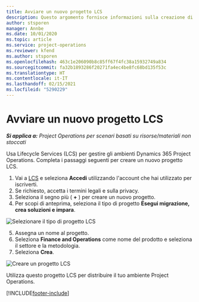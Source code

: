 ```yaml
---
title: Avviare un nuovo progetto LCS
description: Questo argomento fornisce informazioni sulla creazione di un nuovo progetto LCS per l'ambiente Project Operations.
author: stsporen
manager: Annbe
ms.date: 10/01/2020
ms.topic: article
ms.service: project-operations
ms.reviewer: kfend
ms.author: stsporen
ms.openlocfilehash: 463c1e206090b8c85ff67f4fc38a15932749a834
ms.sourcegitcommit: fa32b1893286f20271fa4ec4be8fc68bd135f53c
ms.translationtype: HT
ms.contentlocale: it-IT
ms.lasthandoff: 02/15/2021
ms.locfileid: "5290229"
---
```

# <a name="start-a-new-lcs-project"></a>Avviare un nuovo progetto LCS

_**Si applica a:** Project Operations per scenari basati su risorse/materiali non stoccati_

Usa Lifecycle Services (LCS) per gestire gli ambienti Dynamics 365 Project Operations. Completa i passaggi seguenti per creare un nuovo progetto LCS.

1. Vai a [LCS](https://lcs.dynamics.com/Logon/Index) e seleziona **Accedi** utilizzando l'account che hai utilizzato per iscriverti.
2. Se richiesto, accetta i termini legali e sulla privacy.
3. Seleziona il segno più ( **+** ) per creare un nuovo progetto.
4. Per scopi di anteprima, seleziona il tipo di progetto **Esegui migrazione, crea soluzioni e impara**.

  ![Selezionare il tipo di progetto LCS](./media/create-lcs-1.png)

5. Assegna un nome al progetto. 
6. Seleziona **Finance and Operations** come nome del prodotto e seleziona il settore e la metodologia. 
7. Seleziona **Crea**.

![Creare un progetto LCS](./media/create-lcs-2.png)

Utilizza questo progetto LCS per distribuire il tuo ambiente Project Operations.



[!INCLUDE[footer-include](../includes/footer-banner.md)]